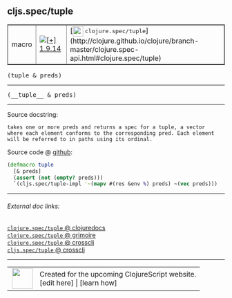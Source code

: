 ## cljs.spec/tuple



 <table border="1">
<tr>
<td>macro</td>
<td><a href="https://github.com/cljsinfo/cljs-api-docs/tree/1.9.14"><img valign="middle" alt="[+] 1.9.14" title="Added in 1.9.14" src="https://img.shields.io/badge/+-1.9.14-lightgrey.svg"></a> </td>
<td>
[<img height="24px" valign="middle" src="http://i.imgur.com/1GjPKvB.png"> <samp>clojure.spec/tuple</samp>](http://clojure.github.io/clojure/branch-master/clojure.spec-api.html#clojure.spec/tuple)
</td>
</tr>
</table>

<samp>(tuple & preds)</samp><br>

---

 <samp>
(__tuple__ & preds)<br>
</samp>

---





Source docstring:

```
takes one or more preds and returns a spec for a tuple, a vector
where each element conforms to the corresponding pred. Each element
will be referred to in paths using its ordinal.
```


Source code @ [github]():

```clj
(defmacro tuple
  [& preds]
  (assert (not (empty? preds)))
  `(cljs.spec/tuple-impl '~(mapv #(res &env %) preds) ~(vec preds)))
```

<!--
Repo - tag - source tree - lines:

 <pre>

</pre>

-->

---



###### External doc links:

[`clojure.spec/tuple` @ clojuredocs](http://clojuredocs.org/clojure.spec/tuple)<br>
[`clojure.spec/tuple` @ grimoire](http://conj.io/store/v1/org.clojure/clojure/1.7.0-beta3/clj/clojure.spec/tuple/)<br>
[`clojure.spec/tuple` @ crossclj](http://crossclj.info/fun/clojure.spec/tuple.html)<br>
[`cljs.spec/tuple` @ crossclj](http://crossclj.info/fun/cljs.spec/tuple.html)<br>

---

 <table>
<tr><td>
<img valign="middle" align="right" width="48px" src="http://i.imgur.com/Hi20huC.png">
</td><td>
Created for the upcoming ClojureScript website.<br>
[edit here] | [learn how]
</td></tr></table>

[edit here]:https://github.com/cljsinfo/cljs-api-docs/blob/master/cljsdoc/cljs.spec/tuple.cljsdoc
[learn how]:https://github.com/cljsinfo/cljs-api-docs/wiki/cljsdoc-files

<!--

This information was too distracting to show to readers, but I'll leave it
commented here since it is helpful to:

- pretty-print the data used to generate this document
- and show how to retrieve that data



The API data for this symbol:

```clj
{:ns "cljs.spec",
 :name "tuple",
 :signature ["[& preds]"],
 :name-encode "tuple",
 :history [["+" "1.9.14"]],
 :type "macro",
 :clj-equiv {:full-name "clojure.spec/tuple",
             :url "http://clojure.github.io/clojure/branch-master/clojure.spec-api.html#clojure.spec/tuple"},
 :full-name-encode "cljs.spec/tuple",
 :source {:code "(defmacro tuple\n  [& preds]\n  (assert (not (empty? preds)))\n  `(cljs.spec/tuple-impl '~(mapv #(res &env %) preds) ~(vec preds)))",
          :title "Source code",
          :repo "clojurescript",
          :tag "r1.9.14",
          :filename "src/main/cljs/cljs/spec.cljc",
          :lines [252 258],
          :url "https://github.com/clojure/clojurescript/blob/r1.9.14/src/main/cljs/cljs/spec.cljc#L252-L258"},
 :usage ["(tuple & preds)"],
 :full-name "cljs.spec/tuple",
 :docstring "takes one or more preds and returns a spec for a tuple, a vector\nwhere each element conforms to the corresponding pred. Each element\nwill be referred to in paths using its ordinal.",
 :cljsdoc-url "https://github.com/cljsinfo/cljs-api-docs/blob/master/cljsdoc/cljs.spec/tuple.cljsdoc"}

```

Retrieve the API data for this symbol:

```clj
;; from Clojure REPL
(require '[clojure.edn :as edn])
(-> (slurp "https://raw.githubusercontent.com/cljsinfo/cljs-api-docs/catalog/cljs-api.edn")
    (edn/read-string)
    (get-in [:symbols "cljs.spec/tuple"]))
```

-->
